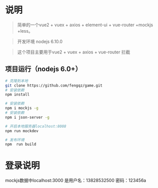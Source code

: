 ﻿# 说明

> 简单的一个vue2 + vuex + axios + element-ui + vue-router +mockjs +less。

>  开发环境  nodejs 6.10.0

>  这个项目主要用于vue2 + vuex + axios + vue-router 拦截  


## 项目运行（nodejs 6.0+）
``` bash
# 克隆到本地
git clone https://github.com/fengqz/game.git
# 安装依赖
npm install

# 安装依赖
npm i mockjs -g
# 安装依赖
npm i json-server -g

# 开启本地服务器localhost:8088
npm run mockdev

# 发布环境
npm  run build
```



# 登录说明

mockjs数据中localhost:3000
是用户名：13828532500
密码：123456a


